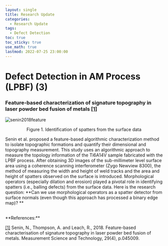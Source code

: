 ```yaml
---
layout: single
title: Research Update
categories: 
  - Research Update
tags:       
  - Defect Detection
toc: true
toc_sticky: true
use_math: true
lastmod: 2022-07-25 23:00:00
---
```


# Defect Detection in AM Process (LPBF) (3)


### Feature-based characterization of signature topography in laser powder bed fusion of metals <b id="a1">[[1]](#f1)</b>
![senin2018feature](https://user-images.githubusercontent.com/15663593/180938559-7581b0b2-1b0b-4059-a758-ce643af53413.png)
<p align="center"> Figure 1. Identification of spatters from the surface data </p>

Senin et al.  proposed a feature-based algorithmic characterization method to isolate topographic formations and quantify their dimensional and topography measurement. This study uses an algorithmic approach to measure the topology information of the Ti6A14V sample fabricated with the LPBF process. After obtaining 3D images of the sub-millimeter level surface area using a coherence scanning interferometer (Zygo Newview 8300), the method of measuring the width and height of weld tracks and the area and height of spatters observed on the surface is introduced. Morphological operators (especially dilation and erosion) played a pivotal role in identifying spatters (i.e., balling defects) from the surface data. Here is the research question:  **Can we use morphological operators as a spatter detector from surface normals (even though this approach has processed a binary edge map)? **


<br/>
**References:**

<b id="f1"></b>[[1]](#a1) Senin, N., Thompson, A. and Leach, R., 2018. Feature-based characterisation of signature topography in laser powder bed fusion of metals. Measurement Science and Technology, 29(4), p.045009.
